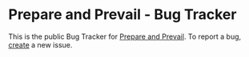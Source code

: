 # Prepare and Prevail - Bug Tracker

This is the public Bug Tracker for [Prepare and Prevail](play-pnp.web.app). To report a bug, [create](https://github.com/JosiasBrenner/pnp-issues/issues/new/choose) a new issue.
